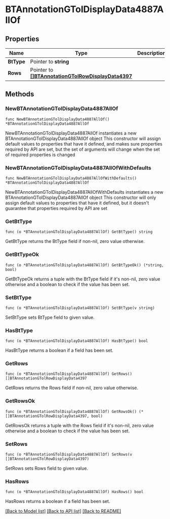 # BTAnnotationGTolDisplayData4887AllOf

## Properties

Name | Type | Description | Notes
------------ | ------------- | ------------- | -------------
**BtType** | Pointer to **string** |  | [optional] 
**Rows** | Pointer to [**[]BTAnnotationGTolRowDisplayData4397**](BTAnnotationGTolRowDisplayData4397.md) |  | [optional] 

## Methods

### NewBTAnnotationGTolDisplayData4887AllOf

`func NewBTAnnotationGTolDisplayData4887AllOf() *BTAnnotationGTolDisplayData4887AllOf`

NewBTAnnotationGTolDisplayData4887AllOf instantiates a new BTAnnotationGTolDisplayData4887AllOf object
This constructor will assign default values to properties that have it defined,
and makes sure properties required by API are set, but the set of arguments
will change when the set of required properties is changed

### NewBTAnnotationGTolDisplayData4887AllOfWithDefaults

`func NewBTAnnotationGTolDisplayData4887AllOfWithDefaults() *BTAnnotationGTolDisplayData4887AllOf`

NewBTAnnotationGTolDisplayData4887AllOfWithDefaults instantiates a new BTAnnotationGTolDisplayData4887AllOf object
This constructor will only assign default values to properties that have it defined,
but it doesn't guarantee that properties required by API are set

### GetBtType

`func (o *BTAnnotationGTolDisplayData4887AllOf) GetBtType() string`

GetBtType returns the BtType field if non-nil, zero value otherwise.

### GetBtTypeOk

`func (o *BTAnnotationGTolDisplayData4887AllOf) GetBtTypeOk() (*string, bool)`

GetBtTypeOk returns a tuple with the BtType field if it's non-nil, zero value otherwise
and a boolean to check if the value has been set.

### SetBtType

`func (o *BTAnnotationGTolDisplayData4887AllOf) SetBtType(v string)`

SetBtType sets BtType field to given value.

### HasBtType

`func (o *BTAnnotationGTolDisplayData4887AllOf) HasBtType() bool`

HasBtType returns a boolean if a field has been set.

### GetRows

`func (o *BTAnnotationGTolDisplayData4887AllOf) GetRows() []BTAnnotationGTolRowDisplayData4397`

GetRows returns the Rows field if non-nil, zero value otherwise.

### GetRowsOk

`func (o *BTAnnotationGTolDisplayData4887AllOf) GetRowsOk() (*[]BTAnnotationGTolRowDisplayData4397, bool)`

GetRowsOk returns a tuple with the Rows field if it's non-nil, zero value otherwise
and a boolean to check if the value has been set.

### SetRows

`func (o *BTAnnotationGTolDisplayData4887AllOf) SetRows(v []BTAnnotationGTolRowDisplayData4397)`

SetRows sets Rows field to given value.

### HasRows

`func (o *BTAnnotationGTolDisplayData4887AllOf) HasRows() bool`

HasRows returns a boolean if a field has been set.


[[Back to Model list]](../README.md#documentation-for-models) [[Back to API list]](../README.md#documentation-for-api-endpoints) [[Back to README]](../README.md)


